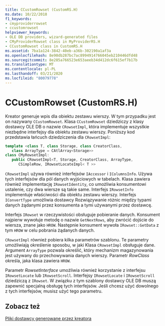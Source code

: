 ```yaml
---
title: CCustomRowset (CustomRS.H)
ms.date: 10/22/2018
f1_keywords:
- cmyproviderrowset
- ccustomrowset
helpviewer_keywords:
- OLE DB providers, wizard-generated files
- CMyProviderRowset class in MyProviderRS.H
- CCustomRowset class in CustomRS.H
ms.assetid: 7ba1a124-3842-40eb-a36b-302190a1af3a
ms.openlocfilehash: 8e90db287bc7ac8994914766045eb210446dfd48
ms.sourcegitcommit: 8e285a766523e653aeeb34d412dc6f615ef7b17b
ms.translationtype: MT
ms.contentlocale: pl-PL
ms.lasthandoff: 03/21/2020
ms.locfileid: "80079778"
---
```

# <a name="ccustomrowset-customrsh"></a>CCustomRowset (CustomRS.H)

Kreator generuje wpis dla obiektu zestawu wierszy. W tym przypadku jest on nazywany `CCustomRowset`. Klasa `CCustomRowset` dziedziczy z klasy dostawcy OLE DB o nazwie `CRowsetImpl`, która implementuje wszystkie niezbędne interfejsy dla obiektu zestawu wierszy. Poniższy kod przedstawia łańcuch dziedziczenia dla `CRowsetImpl`:

```cpp
template <class T, class Storage, class CreatorClass,
   class ArrayType = CAtlArray<Storage>>
class CMyRowsetImpl:
   public CRowsetImpl<T, Storage, CreatorClass, ArrayType,
      CSimpleRow, IRowsetLocateImpl< T >>
```

`CRowsetImpl` używa również interfejsów `IAccessor` i `IColumnsInfo`. Używa tych interfejsów dla pól danych wyjściowych w tabelach. Klasa zawiera również implementację `IRowsetIdentity`, co umożliwia konsumentowi ustalenie, czy dwa wiersze są takie same. Interfejs `IRowsetInfo` implementuje właściwości dla obiektu zestawu wierszy. Interfejs `IConvertType` umożliwia dostawcy Rozwiązywanie różnic między typami danych żądanymi przez konsumenta a tymi używanymi przez dostawcę.

Interfejs `IRowset` w rzeczywistości obsługuje pobieranie danych. Konsument najpierw wywołuje metodę o nazwie `GetNextRows`, aby zwrócić dojście do wiersza, znane jako `HROW`. Następnie konsument wywoła `IRowset::GetData` z tym `HROW` w celu pobrania żądanych danych.

`CRowsetImpl` również pobiera kilka parametrów szablonu. Te parametry umożliwiają określenie sposobu, w jaki Klasa `CRowsetImpl` obsługuje dane. Argument `ArrayType` pozwala określić, który mechanizm magazynowania jest używany do przechowywania danych wierszy. Parametr *RowClass* określa, jaka klasa zawiera `HROW`.

Parametr *RowsetInterface* umożliwia również korzystanie z interfejsu `IRowsetLocate` lub `IRowsetScroll`. Interfejsy `IRowsetLocate` i `IRowsetScroll` dziedziczą z `IRowset`. W związku z tym szablony dostawcy OLE DB muszą zapewnić specjalną obsługę tych interfejsów. Jeśli chcesz użyć dowolnego z tych interfejsów, musisz użyć tego parametru.

## <a name="see-also"></a>Zobacz też

[Pliki dostawcy generowane przez kreatora](../../data/oledb/provider-wizard-generated-files.md)<br/>
